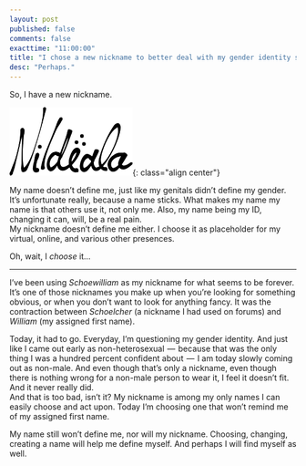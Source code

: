 ```yaml
---
layout: post
published: false
comments: false
exacttime: "11:00:00"
title: "I chose a new nickname to better deal with my gender identity struggle."
desc: "Perhaps."
---
```

So, I have a new nickname.

![Nildëala](/images/layout/logos/nildeala-logo-black-120px.png){: class="align center"}

My name doesn’t define me, just like my genitals didn’t define my gender. It’s unfortunate really, because a name sticks. What makes my name my name is that others use it, not only me. Also, my name being my ID, changing it can, will, be a real pain.  
My nickname doesn’t define me either. I choose it as placeholder for my virtual, online, and various other presences.

Oh, wait, I *choose* it…

---

I’ve been using *Schoewilliam* as my nickname for what seems to be forever. It’s one of those nicknames you make up when you’re looking for something obvious, or when you don’t want to look for anything fancy. It was the contraction between *Schoelcher* (a nickname I had used on forums) and *William* (my assigned first name).

Today, it had to go. Everyday, I’m questioning my gender identity. And just like I came out early as non-heterosexual  —  because that was the only thing I was a hundred percent confident about  —  I am today slowly coming out as non-male. And even though that’s only a nickname, even though there is nothing wrong for a non-male person to wear it, I feel it doesn’t fit. And it never really did.  
And that is too bad, isn’t it? My nickname is among my only names I can easily choose and act upon. Today I’m choosing one that won’t remind me of my assigned first name.

My name still won’t define me, nor will my nickname. Choosing, changing, creating a name will help me define myself. And perhaps I will find myself as well.